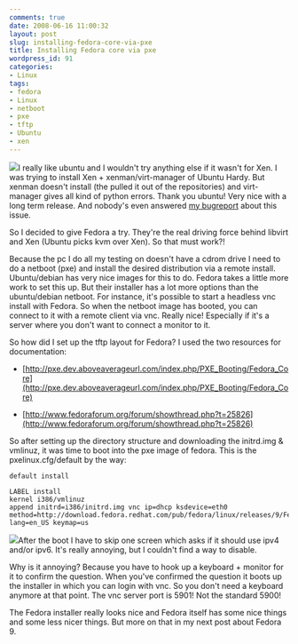 ```yaml
---
comments: true
date: 2008-06-16 11:00:32
layout: post
slug: installing-fedora-core-via-pxe
title: Installing Fedora core via pxe
wordpress_id: 91
categories:
- Linux
tags:
- fedora
- Linux
- netboot
- pxe
- tftp
- Ubuntu
- xen
---
```


[![](/images/uploads/2008/06/fedora_9_logo-300x236.jpg)](/images/uploads/2008/06/fedora_9_logo.jpg)I really like ubuntu and I wouldn't try anything else if it wasn't for Xen. I was trying to install Xen + xenman/virt-manager of Ubuntu Hardy. But xenman doesn't install (the pulled it out of the repositories) and virt-manager gives all kind of python errors. Thank you ubuntu! Very nice with a long term release. And nobody's even answered [my bugreport](https://bugs.launchpad.net/ubuntu/+source/virt-manager/+bug/237113) about this issue.

So I decided to give Fedora a try. They're the real driving force behind libvirt and Xen (Ubuntu picks kvm over Xen). So that must work?!

Because the pc I do all my testing on doesn't have a cdrom drive I need to do a netboot (pxe) and install the desired distribution via a remote install. Ubuntu/debian has very nice images for this to do. Fedora takes a little more work to set this up. But their installer has a lot more options than the ubuntu/debian netboot. For instance, it's possible to start a headless vnc install with Fedora. So when the netboot image has booted, you can connect to it with a remote client via vnc. Really nice! Especially if it's a server where you don't want to connect a monitor to it.

So how did I set up the tftp layout for Fedora? I used the two resources for documentation:



	
  * [http://pxe.dev.aboveaverageurl.com/index.php/PXE_Booting/Fedora_Core](http://pxe.dev.aboveaverageurl.com/index.php/PXE_Booting/Fedora_Core)

	
  * [http://www.fedoraforum.org/forum/showthread.php?t=25826](http://www.fedoraforum.org/forum/showthread.php?t=25826)


So after setting up the directory structure and downloading the initrd.img & vmlinuz, it was time to boot into the pxe image of fedora. This is the pxelinux.cfg/default by the way:

```
default install

LABEL install
kernel i386/vmlinuz
append initrd=i386/initrd.img vnc ip=dhcp ksdevice=eth0 method=http://download.fedora.redhat.com/pub/fedora/linux/releases/9/Fedora/i386/os/ lang=en_US keymap=us
```

[![](/images/uploads/2008/06/fedora-9-alpha-installation-2-300x225.png)](/images/uploads/2008/06/fedora-9-alpha-installation-2.png)After the boot I have to skip one screen which asks if it should use ipv4 and/or ipv6. It's really annoying, but I couldn't find a way to disable.

Why is it annoying? Because you have to hook up a keyboard + monitor for it to confirm the question. When you've confirmed the question it boots up the installer in which you can login with vnc. So you don't need a keyboard anymore at that point. The vnc server port is 5901! Not the standard 5900!

The Fedora installer really looks nice and Fedora itself has some nice things and some less nicer things. But more on that in my next post about Fedora 9.

